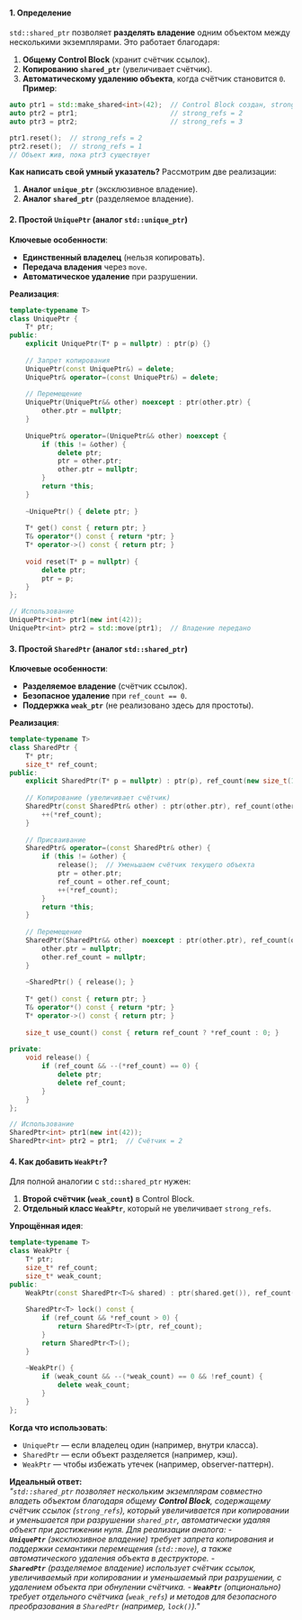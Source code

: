 #### **1. Определение**

`std::shared_ptr` позволяет **разделять владение** одним объектом между несколькими экземплярами. Это работает благодаря:  
1. **Общему Control Block** (хранит счётчик ссылок).  
2. **Копированию `shared_ptr`** (увеличивает счётчик).  
3. **Автоматическому удалению объекта**, когда счётчик становится `0`.  
**Пример**:  
```cpp
auto ptr1 = std::make_shared<int>(42);  // Control Block создан, strong_refs = 1  
auto ptr2 = ptr1;                       // strong_refs = 2  
auto ptr3 = ptr2;                       // strong_refs = 3  

ptr1.reset();  // strong_refs = 2  
ptr2.reset();  // strong_refs = 1  
// Объект жив, пока ptr3 существует  
```  

**Как написать свой умный указатель?**
Рассмотрим две реализации:  
1. **Аналог `unique_ptr`** (эксклюзивное владение).  
2. **Аналог `shared_ptr`** (разделяемое владение).  

#### **2. Простой `UniquePtr` (аналог `std::unique_ptr`)**  

**Ключевые особенности**:  
- **Единственный владелец** (нельзя копировать).  
- **Передача владения** через `move`.  
- **Автоматическое удаление** при разрушении.  

**Реализация**:  
```cpp
template<typename T>
class UniquePtr {
    T* ptr;
public:
    explicit UniquePtr(T* p = nullptr) : ptr(p) {}
    
    // Запрет копирования
    UniquePtr(const UniquePtr&) = delete;
    UniquePtr& operator=(const UniquePtr&) = delete;
    
    // Перемещение
    UniquePtr(UniquePtr&& other) noexcept : ptr(other.ptr) {
        other.ptr = nullptr;
    }
    
    UniquePtr& operator=(UniquePtr&& other) noexcept {
        if (this != &other) {
            delete ptr;
            ptr = other.ptr;
            other.ptr = nullptr;
        }
        return *this;
    }
    
    ~UniquePtr() { delete ptr; }
    
    T* get() const { return ptr; }
    T& operator*() const { return *ptr; }
    T* operator->() const { return ptr; }
    
    void reset(T* p = nullptr) {
        delete ptr;
        ptr = p;
    }
};

// Использование
UniquePtr<int> ptr1(new int(42));
UniquePtr<int> ptr2 = std::move(ptr1);  // Владение передано
```  

#### **3. Простой `SharedPtr` (аналог `std::shared_ptr`)**  

**Ключевые особенности**:  
- **Разделяемое владение** (счётчик ссылок).  
- **Безопасное удаление** при `ref_count == 0`.  
- **Поддержка `weak_ptr`** (не реализовано здесь для простоты).  

**Реализация**:  
```cpp
template<typename T>
class SharedPtr {
    T* ptr;
    size_t* ref_count;
public:
    explicit SharedPtr(T* p = nullptr) : ptr(p), ref_count(new size_t(1)) {}
    
    // Копирование (увеличивает счётчик)
    SharedPtr(const SharedPtr& other) : ptr(other.ptr), ref_count(other.ref_count) {
        ++(*ref_count);
    }
    
    // Присваивание
    SharedPtr& operator=(const SharedPtr& other) {
        if (this != &other) {
            release();  // Уменьшаем счётчик текущего объекта
            ptr = other.ptr;
            ref_count = other.ref_count;
            ++(*ref_count);
        }
        return *this;
    }
    
    // Перемещение
    SharedPtr(SharedPtr&& other) noexcept : ptr(other.ptr), ref_count(other.ref_count) {
        other.ptr = nullptr;
        other.ref_count = nullptr;
    }
    
    ~SharedPtr() { release(); }
    
    T* get() const { return ptr; }
    T& operator*() const { return *ptr; }
    T* operator->() const { return ptr; }
    
    size_t use_count() const { return ref_count ? *ref_count : 0; }
    
private:
    void release() {
        if (ref_count && --(*ref_count) == 0) {
            delete ptr;
            delete ref_count;
        }
    }
};

// Использование
SharedPtr<int> ptr1(new int(42));
SharedPtr<int> ptr2 = ptr1;  // Счётчик = 2  
```  

#### **4. Как добавить `WeakPtr`?**  
Для полной аналогии с `std::shared_ptr` нужен:  
1. **Второй счётчик (`weak_count`)** в Control Block.  
2. **Отдельный класс `WeakPtr`**, который не увеличивает `strong_refs`.  

**Упрощённая идея**:  
```cpp
template<typename T>
class WeakPtr {
    T* ptr;
    size_t* ref_count;
    size_t* weak_count;
public:
    WeakPtr(const SharedPtr<T>& shared) : ptr(shared.get()), ref_count(shared.ref_count), weak_count(new size_t(1)) {}
    
    SharedPtr<T> lock() const {
        if (ref_count && *ref_count > 0) {
            return SharedPtr<T>(ptr, ref_count);
        }
        return SharedPtr<T>();
    }
    
    ~WeakPtr() {
        if (weak_count && --(*weak_count) == 0 && !ref_count) {
            delete weak_count;
        }
    }
};
```  

**Когда что использовать**:  
- `UniquePtr` — если владелец один (например, внутри класса).  
- `SharedPtr` — если объект разделяется (например, кэш).  
- `WeakPtr` — чтобы избежать утечек (например, observer-паттерн).

**Идеальный ответ:**  
*"`std::shared_ptr` позволяет нескольким экземплярам совместно владеть объектом благодаря общему **Control Block**, содержащему счётчик ссылок (`strong_refs`), который увеличивается при копировании и уменьшается при разрушении `shared_ptr`, автоматически удаляя объект при достижении нуля. Для реализации аналога:*
*- **`UniquePtr`** (эксклюзивное владение) требует запрета копирования и поддержки семантики перемещения (`std::move`), а также автоматического удаления объекта в деструкторе.*
*- **`SharedPtr`** (разделяемое владение) использует счётчик ссылок, увеличиваемый при копировании и уменьшаемый при разрушении, с удалением объекта при обнулении счётчика.*
*- **`WeakPtr`** (опционально) требует отдельного счётчика (`weak_refs`) и методов для безопасного преобразования в `SharedPtr` (например, `lock()`)."*